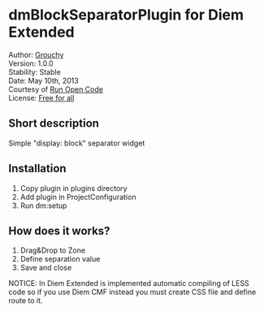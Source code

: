 dmBlockSeparatorPlugin for Diem Extended
===============================

Author: [Grouchy](http://www.runopencode.com/about/grouchy)  
Version: 1.0.0  
Stability: Stable  
Date: May 10th, 2013  
Courtesy of [Run Open Code](http://www.runopencode.com)   
License: [Free for all](http://www.runopencode.com/terms-and-conditions/free-for-all)

Short description
---------
Simple "display: block" separator widget

Installation
---------
1. Copy plugin in plugins directory
2. Add plugin in ProjectConfiguration
3. Run dm:setup

How does it works?
---------
1. Drag&Drop to Zone
2. Define separation value
3. Save and close


NOTICE:
In Diem Extended is implemented automatic compiling of LESS code so if you use Diem CMF instead you must create CSS file and define route to it.
